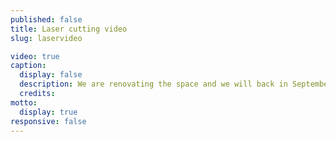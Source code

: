 ```yaml
---
published: false
title: Laser cutting video
slug: laservideo

video: true
caption:
  display: false
  description: We are renovating the space and we will back in September!
  credits:
motto:
  display: true
responsive: false
---
```

